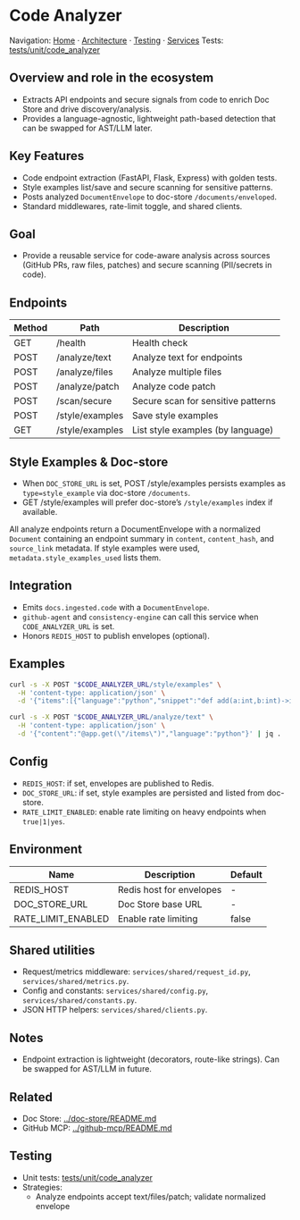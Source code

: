 # Code Analyzer

Navigation: [Home](../../README.md) · [Architecture](../../docs/architecture/) · [Testing](../../docs/guides/TESTING_GUIDE.md) · [Services](../README_SERVICES.md)
Tests: [tests/unit/code_analyzer](../../tests/unit/code_analyzer)

## Overview and role in the ecosystem
- Extracts API endpoints and secure signals from code to enrich Doc Store and drive discovery/analysis.
- Provides a language-agnostic, lightweight path-based detection that can be swapped for AST/LLM later.

## Key Features
- Code endpoint extraction (FastAPI, Flask, Express) with golden tests.
- Style examples list/save and secure scanning for sensitive patterns.
- Posts analyzed `DocumentEnvelope` to doc-store `/documents/enveloped`.
- Standard middlewares, rate-limit toggle, and shared clients.

## Goal
- Provide a reusable service for code-aware analysis across sources (GitHub PRs, raw files, patches) and secure scanning (PII/secrets in code).

## Endpoints
| Method | Path             | Description |
|--------|------------------|-------------|
| GET    | /health          | Health check |
| POST   | /analyze/text    | Analyze text for endpoints |
| POST   | /analyze/files   | Analyze multiple files |
| POST   | /analyze/patch   | Analyze code patch |
| POST   | /scan/secure     | Secure scan for sensitive patterns |
| POST   | /style/examples  | Save style examples |
| GET    | /style/examples  | List style examples (by language) |

## Style Examples & Doc-store
- When `DOC_STORE_URL` is set, POST /style/examples persists examples as `type=style_example` via doc-store `/documents`.
- GET /style/examples will prefer doc-store’s `/style/examples` index if available.

All analyze endpoints return a DocumentEnvelope with a normalized `Document` containing an endpoint summary in `content`, `content_hash`, and `source_link` metadata. If style examples were used, `metadata.style_examples_used` lists them.

## Integration
- Emits `docs.ingested.code` with a `DocumentEnvelope`.
- `github-agent` and `consistency-engine` can call this service when `CODE_ANALYZER_URL` is set.
- Honors `REDIS_HOST` to publish envelopes (optional).

## Examples
```bash
curl -s -X POST "$CODE_ANALYZER_URL/style/examples" \
  -H 'content-type: application/json' \
  -d '{"items":[{"language":"python","snippet":"def add(a:int,b:int)->int:\n return a+b","title":"typed"}]}' | jq .
```

```bash
curl -s -X POST "$CODE_ANALYZER_URL/analyze/text" \
  -H 'content-type: application/json' \
  -d '{"content":"@app.get(\"/items\")","language":"python"}' | jq .
```

## Config
- `REDIS_HOST`: if set, envelopes are published to Redis.
- `DOC_STORE_URL`: if set, style examples are persisted and listed from doc-store.
- `RATE_LIMIT_ENABLED`: enable rate limiting on heavy endpoints when `true|1|yes`.

## Environment
| Name | Description | Default |
|------|-------------|---------|
| REDIS_HOST | Redis host for envelopes | - |
| DOC_STORE_URL | Doc Store base URL | - |
| RATE_LIMIT_ENABLED | Enable rate limiting | false |

## Shared utilities
- Request/metrics middleware: `services/shared/request_id.py`, `services/shared/metrics.py`.
- Config and constants: `services/shared/config.py`, `services/shared/constants.py`.
- JSON HTTP helpers: `services/shared/clients.py`.

## Notes
- Endpoint extraction is lightweight (decorators, route-like strings). Can be swapped for AST/LLM in future.

## Related
- Doc Store: [../doc-store/README.md](../doc-store/README.md)
- GitHub MCP: [../github-mcp/README.md](../github-mcp/README.md)

## Testing
- Unit tests: [tests/unit/code_analyzer](../../tests/unit/code_analyzer)
- Strategies:
  - Analyze endpoints accept text/files/patch; validate normalized envelope

